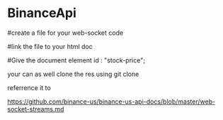 # BinanceApi

#create a file for your web-socket code

#link the file to your html doc

#Give the document element id : "stock-price";

your can as well clone the res using git clone


referrence it to

https://github.com/binance-us/binance-us-api-docs/blob/master/web-socket-streams.md
